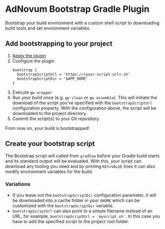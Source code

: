 # AdNovum Bootstrap Gradle Plugin

Bootstrap your build environment with a custom shell script to downloading build tools and set environment variables.


## Add bootstrapping to your project

1. [Apply the plugin](https://plugins.gradle.org/plugin/ch.adnovum.bootstrap)
2. Configure the plugin
   ```
   bootstrap {
     bootstrapScriptUrl = 'https://<your-script-url>.sh'
     bootstrapScriptDir = '$APP_HOME'
   }
   ```
3. Execute `gw wrapper`
4. Run your build once (e.g. `gw clean` or `gw assemble`). This will initiate the download of the script you've specified with the `bootstrapScriptUrl` configuration property.
   With the configuration above, the script will be downloaded to the project directory.
5. Commit the script(s) to your Git repository.

From now on, your build is bootstrapped!


## Create your bootstrap script

The Bootstrap script will called from `gradlew` before your Gradle build starts and its standard output will be evaluated.
With this, your script can download any tooling you need and by printing `KEY=VALUE` lines it can also modify environment variables for the build.


### Variations

- If you leave out the `bootstrapScriptDir` configuration parameter, it will be downloaded into a cache folder in your `$HOME` which can be customized with the `bootstrapScriptDir` variable.
- `bootstrapScriptUrl` can also point to a simple filename instead of an URL, for example, `bootstrapScriptUrl = 'myscript.sh'`. In this case you have to add the specified script to the project root folder. 

